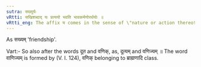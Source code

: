 ```yaml
---
sutra: सख्युर्यः
vRtti: सखिशब्दाद् यः प्रत्ययो भवति भावकर्मणोरर्थयोः ॥
vRtti_eng: The affix य comes in the sense of \"nature or action thereof\", after the word सखि ॥ 
---
```

As सख्यम् 'friendship'.

Vart:- So also after the words दूत and वणिक्, as, दूत्यम् and वणिज्यम् ॥ The word वाणिज्यम् is formed by (V. I. 124), वणिक् belonging to ब्राह्मणादि class.
